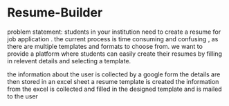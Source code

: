 # Resume-Builder
problem statement: students in your institution need to create a resume for job application . the current process is time consuming and confusing , as there are multiple templates and formats to choose from.
we want to provide a platform where students can easily create their resumes by filling in relevent details and selecting a template.

the information about the user is collected by a google form
the details are then stored in an excel sheet
a resume template is created
the information from the excel is collected and filled in the designed template
and is mailed to the user
